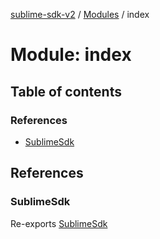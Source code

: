[sublime-sdk-v2](../README.md) / [Modules](../modules.md) / index

# Module: index

## Table of contents

### References

- [SublimeSdk](index.md#sublimesdk)

## References

### SublimeSdk

Re-exports [SublimeSdk](../classes/index.SublimeSdk.md)
